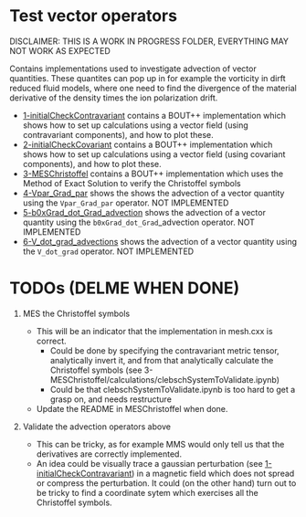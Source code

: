 # Test vector operators

DISCLAIMER: THIS IS A WORK IN PROGRESS FOLDER, EVERYTHING MAY NOT WORK AS
EXPECTED

Contains implementations used to investigate advection of vector quantities.
These quantites can pop up in for example the vorticity in dirft reduced fluid
models, where one need to find the divergence of the material derivative of the
density times the ion polarization drift.

* [1-initialCheckContravariant](./1-initialCheckContravariant/) contains a
  BOUT++ implementation which shows how to set up calculations using a vector
  field (using contravariant components), and how to plot these.
* [2-initialCheckCovariant](./2-initialCheckCovariant/) contains a BOUT++
  implementation which shows how to set up calculations using a vector field
  (using covariant components), and how to plot these.
* [3-MESChristoffel](./3-MESChristoffel/) contains a BOUT++ implementation which
  uses the Method of Exact Solution to verify the Christoffel symbols
* [4-Vpar_Grad_par](./4-Vpar_Grad_par/) shows the shows the advection of a
  vector quantity using the ```Vpar_Grad_par``` operator. NOT IMPLEMENTED
* [5-b0xGrad_dot_Grad_advection](./5-b0xGrad_dot_Grad_advection/) shows the
  advection of a vector quantity using the ```b0xGrad_dot_Grad```_advection
  operator. NOT IMPLEMENTED
* [6-V_dot_grad_advections](./6-V_dot_grad_advections/) shows the advection of a
  vector quantity using the ```V_dot_grad``` operator. NOT IMPLEMENTED

# TODOs (DELME WHEN DONE)
1. MES the Christoffel symbols
    * This will be an indicator that the implementation in mesh.cxx is correct.
        * Could be done by specifying the contravariant metric tensor, analytically
          invert it, and from that analytically calculate the Christoffel symbols
          (see 3-MESChristoffel/calculations/clebschSystemToValidate.ipynb)
        * Could be that clebschSystemToValidate.ipynb is too hard to get a
          grasp on, and needs restructure
    * Update the README in MESChristoffel when done.

2. Validate the advection operators above
    * This can be tricky, as for example MMS would only tell us that the
      derivatives are correctly implemented.
    * An idea could be visually trace a gaussian perturbation (see
      [1-initialCheckContravariant](./1-initialCheckContravariant/))
      in a magnetic field which does not spread or compress the perturbation.
      It could (on the other hand) turn out to be tricky to find a coordinate
      sytem which exercises all the Christoffel symbols.
